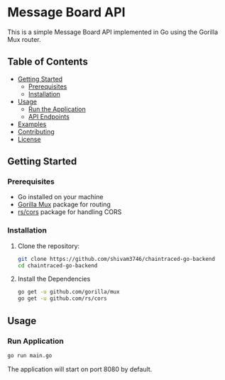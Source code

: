 # Message Board API

This is a simple Message Board API implemented in Go using the Gorilla Mux router.

## Table of Contents

- [Getting Started](#getting-started)
  - [Prerequisites](#prerequisites)
  - [Installation](#installation)
- [Usage](#usage)
  - [Run the Application](#run-the-application)
  - [API Endpoints](#api-endpoints)
- [Examples](#examples)
- [Contributing](#contributing)
- [License](#license)

## Getting Started

### Prerequisites

- Go installed on your machine
- [Gorilla Mux](https://github.com/gorilla/mux) package for routing
- [rs/cors](https://github.com/rs/cors) package for handling CORS

### Installation

1. Clone the repository:

   ```bash
   git clone https://github.com/shivam3746/chaintraced-go-backend
   cd chaintraced-go-backend

2. Install the Dependencies

   ```bash
   go get -u github.com/gorilla/mux
   go get -u github.com/rs/cors

## Usage

### Run Application

   ```bash
   go run main.go
  ```
   The application will start on port 8080 by default.
